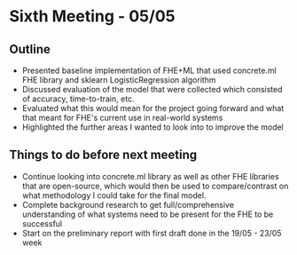 # Sixth Meeting - 05/05

## Outline

- Presented baseline implementation of FHE+ML that used concrete.ml FHE library and sklearn LogisticRegression algorithm
- Discussed evaluation of the model that were collected which consisted of accuracy, time-to-train, etc.
- Evaluated what this would mean for the project going forward and what that meant for FHE's current use in real-world systems
- Highlighted the further areas I wanted to look into to improve the model

## Things to do before next meeting

- Continue looking into concrete.ml library as well as other FHE libraries that are open-source, which would then be used to compare/contrast on what methodology I could take for the final model.
- Complete background research to get full/comprehensive understanding of what systems need to be present for the FHE to be successful
- Start on the preliminary report with first draft done in the 19/05 - 23/05 week
